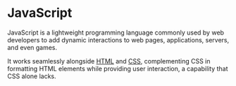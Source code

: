 # JavaScript



JavaScript is a lightweight programming language commonly used by web developers to add dynamic interactions to web pages, applications, servers, and even games.



It works seamlessly alongside [HTML](/wiki/HTML) and [CSS](/wiki/CSS), complementing CSS in formatting HTML elements while providing user interaction, a capability that CSS alone lacks.